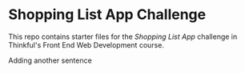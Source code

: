 # Shopping List App Challenge

This repo contains starter files for the *Shopping List App* challenge in Thinkful's Front End Web Development course.

Adding another sentence
